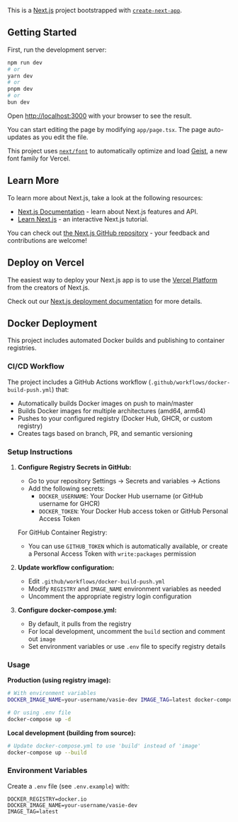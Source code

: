 This is a [Next.js](https://nextjs.org) project bootstrapped with [`create-next-app`](https://nextjs.org/docs/app/api-reference/cli/create-next-app).

## Getting Started

First, run the development server:

```bash
npm run dev
# or
yarn dev
# or
pnpm dev
# or
bun dev
```

Open [http://localhost:3000](http://localhost:3000) with your browser to see the result.

You can start editing the page by modifying `app/page.tsx`. The page auto-updates as you edit the file.

This project uses [`next/font`](https://nextjs.org/docs/app/building-your-application/optimizing/fonts) to automatically optimize and load [Geist](https://vercel.com/font), a new font family for Vercel.

## Learn More

To learn more about Next.js, take a look at the following resources:

- [Next.js Documentation](https://nextjs.org/docs) - learn about Next.js features and API.
- [Learn Next.js](https://nextjs.org/learn) - an interactive Next.js tutorial.

You can check out [the Next.js GitHub repository](https://github.com/vercel/next.js) - your feedback and contributions are welcome!

## Deploy on Vercel

The easiest way to deploy your Next.js app is to use the [Vercel Platform](https://vercel.com/new?utm_medium=default-template&filter=next.js&utm_source=create-next-app&utm_campaign=create-next-app-readme) from the creators of Next.js.

Check out our [Next.js deployment documentation](https://nextjs.org/docs/app/building-your-application/deploying) for more details.

## Docker Deployment

This project includes automated Docker builds and publishing to container registries.

### CI/CD Workflow

The project includes a GitHub Actions workflow (`.github/workflows/docker-build-push.yml`) that:
- Automatically builds Docker images on push to main/master
- Builds Docker images for multiple architectures (amd64, arm64)
- Pushes to your configured registry (Docker Hub, GHCR, or custom registry)
- Creates tags based on branch, PR, and semantic versioning

### Setup Instructions

1. **Configure Registry Secrets in GitHub:**
   - Go to your repository Settings → Secrets and variables → Actions
   - Add the following secrets:
     - `DOCKER_USERNAME`: Your Docker Hub username (or GitHub username for GHCR)
     - `DOCKER_TOKEN`: Your Docker Hub access token or GitHub Personal Access Token
   
   For GitHub Container Registry:
   - You can use `GITHUB_TOKEN` which is automatically available, or create a Personal Access Token with `write:packages` permission

2. **Update workflow configuration:**
   - Edit `.github/workflows/docker-build-push.yml`
   - Modify `REGISTRY` and `IMAGE_NAME` environment variables as needed
   - Uncomment the appropriate registry login configuration

3. **Configure docker-compose.yml:**
   - By default, it pulls from the registry
   - For local development, uncomment the `build` section and comment out `image`
   - Set environment variables or use `.env` file to specify registry details

### Usage

**Production (using registry image):**
```bash
# With environment variables
DOCKER_IMAGE_NAME=your-username/vasie-dev IMAGE_TAG=latest docker-compose up -d

# Or using .env file
docker-compose up -d
```

**Local development (building from source):**
```bash
# Update docker-compose.yml to use 'build' instead of 'image'
docker-compose up --build
```

### Environment Variables

Create a `.env` file (see `.env.example`) with:
```
DOCKER_REGISTRY=docker.io
DOCKER_IMAGE_NAME=your-username/vasie-dev
IMAGE_TAG=latest
```
